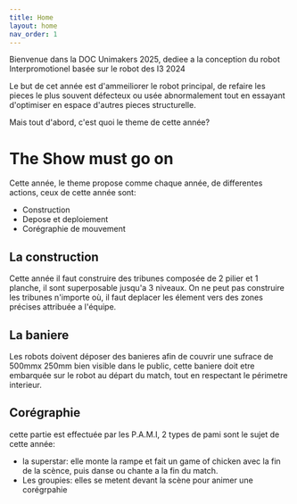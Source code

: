 ```yaml
---
title: Home
layout: home
nav_order: 1
---
```


Bienvenue dans la DOC Unimakers 2025, dediee a la conception du robot Interpromotionel basée sur le robot des I3 2024

Le but de cet année est d'ammeiliorer le robot principal, de refaire les pieces le plus souvent défecteux ou usée abnormalement tout en essayant d'optimiser en espace d'autres pieces structurelle. 

Mais tout d'abord, c'est quoi le theme de cette année?

# The Show must go on

Cette année, le theme propose comme chaque année, de differentes actions, ceux de cette année sont:
* Construction
* Depose et deploiement
* Corégraphie de mouvement

## La construction

Cette année il faut construire des tribunes composée de 2 pilier et 1 planche, il sont superposable jusqu'a 3 niveaux. On ne peut pas construire les tribunes n'importe où,
il faut deplacer les élement vers des zones précises attribuée a l'équipe.

## La baniere

Les robots doivent déposer des banieres afin de couvrir une sufrace de 500mmx 250mm bien visible dans le public, cette baniere doit etre embarquée sur le robot au départ du match, tout en respectant le périmetre 
interieur.

## Corégraphie
cette partie est effectuée par les P.A.M.I, 2 types de pami sont le sujet de cette année:
* la superstar: elle monte la rampe et fait un game of chicken avec la fin de la scènce, puis danse ou chante a la fin du match.
* Les groupies: elles se metent devant la scène pour animer une corégrpahie

